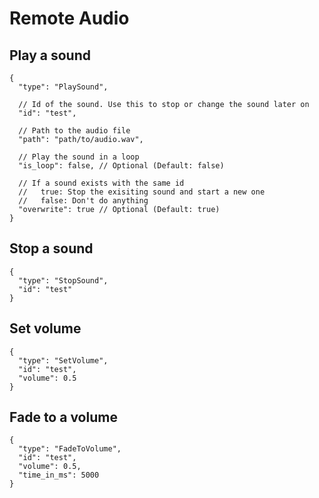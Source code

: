 # Remote Audio

## Play a sound

```jsonc
{
  "type": "PlaySound",

  // Id of the sound. Use this to stop or change the sound later on
  "id": "test",

  // Path to the audio file
  "path": "path/to/audio.wav",

  // Play the sound in a loop
  "is_loop": false, // Optional (Default: false)

  // If a sound exists with the same id
  //   true: Stop the exisiting sound and start a new one
  //   false: Don't do anything
  "overwrite": true // Optional (Default: true)
}
```

## Stop a sound

```jsonc
{
  "type": "StopSound",
  "id": "test"
}
```

## Set volume

```jsonc
{
  "type": "SetVolume",
  "id": "test",
  "volume": 0.5
}
```

## Fade to a volume

```jsonc
{
  "type": "FadeToVolume",
  "id": "test",
  "volume": 0.5,
  "time_in_ms": 5000
}
```
